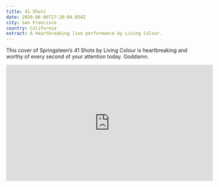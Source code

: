 ```yaml
---
title: 41 Shots
date: 2020-06-06T17:26:04.854Z
city: San Francisco
country: California
extract: A heartbreaking live performance by Living Colour.
---
```

This cover of Springsteen’s 41 Shots by Living Colour is heartbreaking and worthy of every second of your attention today. Goddamn.

<iframe width="560" height="315" src="https://www.youtube.com/embed/MiC68406c3M" frameborder="0" allow="accelerometer; autoplay; encrypted-media; gyroscope; picture-in-picture" allowfullscreen></iframe>
